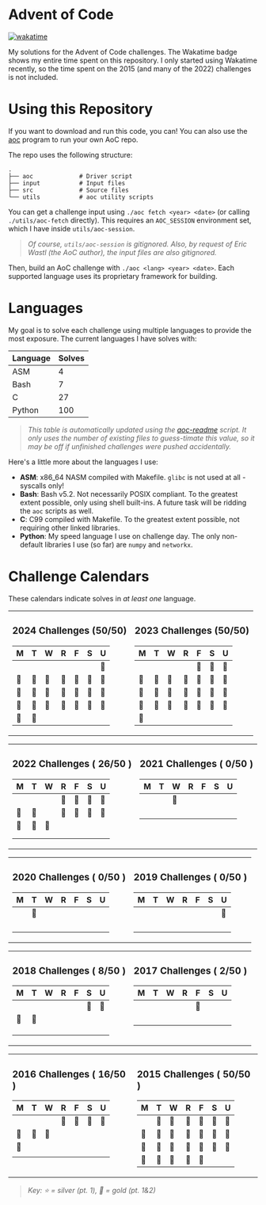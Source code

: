 # Advent of Code

[![wakatime](https://wakatime.com/badge/user/018c2398-15b4-48fa-922a-a730fce8bcbd/project/018c23e8-2162-4616-8a7e-281d01d40ea2.svg)](https://wakatime.com/badge/user/018c2398-15b4-48fa-922a-a730fce8bcbd/project/018c23e8-2162-4616-8a7e-281d01d40ea2)

My solutions for the Advent of Code challenges. The Wakatime badge shows my entire time spent on
this repository. I only started using Wakatime recently, so the time spent on the 2015 (and many
of the 2022) challenges is not included.

# Using this Repository

If you want to download and run this code, you can! You can also use the [aoc](./aoc) program to
run your own AoC repo.

The repo uses the following structure:

```text
.
├── aoc             # Driver script
├── input           # Input files
├── src             # Source files
└── utils           # aoc utility scripts
```

You can get a challenge input using `./aoc fetch <year> <date>` (or calling `./utils/aoc-fetch`
directly). This requires an `AOC_SESSION` environment set, which I have inside
`utils/aoc-session`.

> _Of course, `utils/aoc-session` is gitignored. Also, by request of Eric Wastl (the AoC author),
> the input files are also gitignored._

Then, build an AoC challenge with `./aoc <lang> <year> <date>`. Each supported language uses
its proprietary framework for building.

# Languages

My goal is to solve each challenge using multiple languages to provide the most exposure. The
current languages I have solves with:

| **Language** | **Solves** |
| ------------ | ---------- |
| ASM          | 4          |
| Bash         | 7          |
| C            | 27         |
| Python       | 100        |

> _This table is automatically updated using the [aoc-readme](./utils/aoc-readme) script. It
> only uses the number of existing files to guess-timate this value, so it may be off if unfinished
> challenges were pushed accidentally._

Here's a little more about the languages I use:

- **ASM**: x86_64 NASM compiled with Makefile. `glibc` is not used at all - syscalls only!
- **Bash**: Bash v5.2. Not necessarily POSIX compliant. To the greatest extent possible, only using shell built-ins. A future task will be ridding the `aoc` scripts as well.
- **C**: C99 compiled with Makefile. To the greatest extent possible, not requiring other linked libraries.
- **Python**: My speed language I use on challenge day. The only non-default libraries I use (so far) are `numpy` and `networkx`.

# Challenge Calendars

These calendars indicate solves in _at least one_ language.

<table>
<tr>
<td valign="top">

### 2024 Challenges (50/50)

| M       | T       | W       | R       | F       | S       | U       |
| ------- | ------- | ------- | ------- | ------- | ------- | ------- |
|         |         |         |         |         |         | :star2: |
| :star2: | :star2: | :star2: | :star2: | :star2: | :star2: | :star2: |
| :star2: | :star2: | :star2: | :star2: | :star2: | :star2: | :star2: |
| :star2: | :star2: | :star2: | :star2: | :star2: | :star2: | :star2: |
| :star2: | :star2: |         |         |         |         |         |

</td>
<td valign="top">

### 2023 Challenges (50/50)

| M       | T       | W       | R       | F       | S       | U       |
| ------- | ------- | ------- | ------- | ------- | ------- | ------- |
|         |         |         |         | :star2: | :star2: | :star2: |
| :star2: | :star2: | :star2: | :star2: | :star2: | :star2: | :star2: |
| :star2: | :star2: | :star2: | :star2: | :star2: | :star2: | :star2: |
| :star2: | :star2: | :star2: | :star2: | :star2: | :star2: | :star2: |
| :star2: |         |         |         |         |         |         |

</td>
</tr>
</table>

<table>
<tr>
<td valign="top">

### 2022 Challenges ( 26/50 )

| M       | T       | W       | R       | F       | S       | U       |
| ------- | ------- | ------- | ------- | ------- | ------- | ------- |
|         |         |         | :star2: | :star2: | :star2: | :star2: |
| :star2: | :star2: |         | :star2: | :star2: | :star2: | :star2: |
| :star2: | :star2: | :star2: |         |         |         |         |
|         |         |         |         |         |         |         |
|         |         |         |         |         |         |         |

</td>
<td valign="top">

### 2021 Challenges ( 0/50 )

| M   | T   | W       | R   | F   | S   | U   |
| --- | --- | ------- | --- | --- | --- | --- |
|     |     | :star2: |     |     |     |     |
|     |     |         |     |     |     |     |
|     |     |         |     |     |     |     |
|     |     |         |     |     |     |     |
|     |     |         |     |     |     |     |

</td>
</tr>
</table>

<table>
<tr>
<td valign="top">

### 2020 Challenges ( 0/50 )

| M   | T       | W   | R   | F   | S   | U   |
| --- | ------- | --- | --- | --- | --- | --- |
|     | :star2: |     |     |     |     |     |
|     |         |     |     |     |     |     |
|     |         |     |     |     |     |     |
|     |         |     |     |     |     |     |
|     |         |     |     |     |     |     |

</td>
<td valign="top">

### 2019 Challenges ( 0/50 )

| M   | T   | W   | R   | F   | S   | U       |
| --- | --- | --- | --- | --- | --- | ------- |
|     |     |     |     |     |     | :star2: |
|     |     |     |     |     |     |         |
|     |     |     |     |     |     |         |
|     |     |     |     |     |     |         |
|     |     |     |     |     |     |         |

</td>
</tr>
</table>

<table>
<tr>
<td valign="top">

### 2018 Challenges ( 8/50 )

| M       | T       | W   | R   | F   | S       | U       |
| ------- | ------- | --- | --- | --- | ------- | ------- |
|         |         |     |     |     | :star2: | :star2: |
| :star2: | :star2: |     |     |     |         |         |
|         |         |     |     |     |         |         |
|         |         |     |     |     |         |         |
|         |         |     |     |     |         |         |

</td>
<td valign="top">

### 2017 Challenges ( 2/50 )

| M   | T   | W   | R   | F       | S   | U   |
| --- | --- | --- | --- | ------- | --- | --- |
|     |     |     |     | :star2: |     |     |
|     |     |     |     |         |     |     |
|     |     |     |     |         |     |     |
|     |     |     |     |         |     |     |
|     |     |     |     |         |     |     |

</td>
</tr>
</table>

<table>
<tr>
<td valign="top">

### 2016 Challenges ( 16/50 )

| M       | T       | W       | R       | F       | S       | U       |
| ------- | ------- | ------- | ------- | ------- | ------- | ------- |
|         |         |         | :star2: | :star2: | :star2: | :star2: |
| :star2: | :star2: | :star2: |         |         |         |         |
| :star2: |         |         |         |         |         |         |
|         |         |         |         |         |         |         |

</td>
<td valign="top">

### 2015 Challenges ( 50/50 )

| M       | T       | W       | R       | F       | S       | U       |
| ------- | ------- | ------- | ------- | ------- | ------- | ------- |
|         | :star2: | :star2: | :star2: | :star2: | :star2: | :star2: |
| :star2: | :star2: | :star2: | :star2: | :star2: | :star2: | :star2: |
| :star2: | :star2: | :star2: | :star2: | :star2: | :star2: | :star2: |
| :star2: | :star2: | :star2: | :star2: | :star2: |         |         |

</td>
</tr>
</table>

> _Key: :star: = silver (pt. 1), :star2: = gold (pt. 1&2)_
